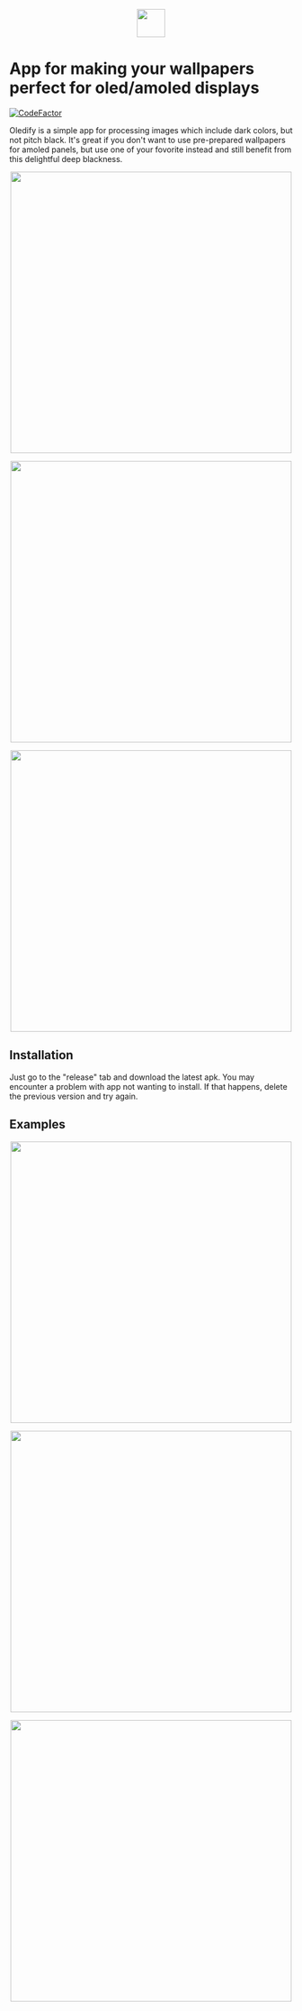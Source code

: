 <p align="center">
    <img src="https://raw.githubusercontent.com/kosodrzewina/oledify/master/app/src/main/ic_launcher-web.png"
        width="50"/>
</p>

# App for making your wallpapers perfect for oled/amoled displays

[![CodeFactor](https://www.codefactor.io/repository/github/kosodrzewina/oledify/badge?style=flat-square)](https://www.codefactor.io/repository/github/kosodrzewina/oledify)

Oledify is a simple app for processing images which include dark colors, but not pitch black. It's great if you don't want to use pre-prepared wallpapers for amoled panels, but use one of your fovorite instead and still benefit from this delightful deep blackness.

<p align="center">
    <img src="https://raw.githubusercontent.com/kosodrzewina/oledify/master/showcase/main.png"
        height="500"/>
</p>

<p align="center">
    <img src="https://raw.githubusercontent.com/kosodrzewina/oledify/master/showcase/edit.png"
        height="500"/>
</p>

<p align="center">
    <img src="https://raw.githubusercontent.com/kosodrzewina/oledify/master/showcase/other.png"
        height="500"/>
</p>


## Installation

Just go to the "release" tab and download the latest apk. You may encounter a problem with app not wanting to install. If that happens, delete the previous version and try again.

## Examples

<p align="center">
    <img src="https://raw.githubusercontent.com/kosodrzewina/oledify/master/showcase/car.jpg"
        height="500"/>
</p>

<p align="center">
    <img src="https://raw.githubusercontent.com/kosodrzewina/oledify/master/showcase/nagoya.jpg"
        height="500"/>
</p>

<p align="center">
    <img src="https://raw.githubusercontent.com/kosodrzewina/oledify/master/showcase/highway.jpg"
        height="500"/>
</p>
